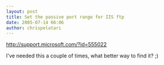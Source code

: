 ```yaml
---
layout: post
title: Set the passive port range for IIS ftp
date: 2005-07-14 06:06
author: chrispelatari
---
```


<p><a href="http://support.microsoft.com/?id=555022">http://support.microsoft.com/?id=555022</a></p>
<p>I've needed this a couple of times, what better way to find it? 
;)</p>

